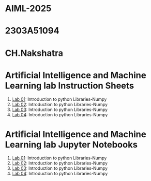 # AIML-2025
# 2303A51094
# CH.Nakshatra 
# Artificial Intelligence and Machine Learning lab Instruction Sheets
1. [Lab 01](https://github.com/2303A51094/AIML-2025/blob/main/AIML_A1.pdf): Introduction to python Libraries-Numpy
1. [Lab 02](https://github.com/2303A51094/AIML-2025/blob/main/AIML_A2.pdf): Introduction to python Libraries-Numpy
1. [Lab 03](https://github.com/2303A51094/AIML-2025/blob/main/Lab3_AIML.ipynb): Introduction to python Libraries-Numpy
1. [Lab 04](): Introduction to python Libraries-Numpy

# Artificial Intelligence and Machine Learning lab Jupyter Notebooks
1. [Lab 01](): Introduction to python Libraries-Numpy
1. [Lab 02](): Introduction to python Libraries-Numpy
1. [Lab 03](): Introduction to python Libraries-Numpy
1. [Lab 04](): Introduction to python Libraries-Numpy
